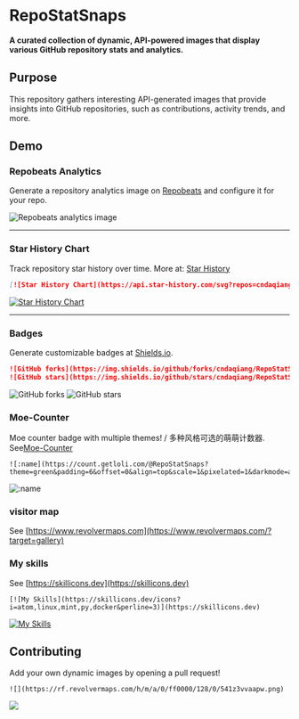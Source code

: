 # RepoStatSnaps

**A curated collection of dynamic, API-powered images that display various GitHub repository stats and analytics.**

## Purpose

This repository gathers interesting API-generated images that provide insights into GitHub repositories, such as contributions, activity trends, and more.

## Demo

### Repobeats Analytics
Generate a repository analytics image on [Repobeats](https://repobeats.axiom.co) and configure it for your repo.

![Repobeats analytics image](https://repobeats.axiom.co/api/embed/1d15ad6561a8059b38579d1cd07237571c884913.svg "Repobeats analytics image")

---

### Star History Chart
Track repository star history over time. More at: [Star History](https://api.star-history.com)

```markdown
[![Star History Chart](https://api.star-history.com/svg?repos=cndaqiang/RepoStatSnaps&type=Date)](https://star-history.com/#cndaqiang/RepoStatSnaps&Date)
```

[![Star History Chart](https://api.star-history.com/svg?repos=cndaqiang/RepoStatSnaps&type=Date)](https://star-history.com/#cndaqiang/RepoStatSnaps&Date)

---

### Badges
Generate customizable badges at [Shields.io](https://img.shields.io).

```markdown
![GitHub forks](https://img.shields.io/github/forks/cndaqiang/RepoStatSnaps?color=60c5ba&style=for-the-badge)
![GitHub stars](https://img.shields.io/github/stars/cndaqiang/RepoStatSnaps?color=ffd700&style=for-the-badge)
```

![GitHub forks](https://img.shields.io/github/forks/cndaqiang/RepoStatSnaps?color=60c5ba&style=for-the-badge)
![GitHub stars](https://img.shields.io/github/stars/cndaqiang/RepoStatSnaps?color=ffd700&style=for-the-badge)

### Moe-Counter
Moe counter badge with multiple themes! / 多种风格可选的萌萌计数器. See[Moe-Counter](https://github.com/journey-ad/Moe-Counter)
```
![:name](https://count.getloli.com/@RepoStatSnaps?theme=green&padding=6&offset=0&align=top&scale=1&pixelated=1&darkmode=auto)
```
![:name](https://count.getloli.com/@RepoStatSnaps?name=wzry.doc&theme=green&padding=6&offset=0&align=top&scale=1&pixelated=1&darkmode=auto)


### visitor map
See [https://www.revolvermaps.com](https://www.revolvermaps.com/?target=gallery)

### My skills
See [https://skillicons.dev](https://skillicons.dev)
```
[![My Skills](https://skillicons.dev/icons?i=atom,linux,mint,py,docker&perline=3)](https://skillicons.dev)
```

[![My Skills](https://skillicons.dev/icons?i=atom,linux,mint,py,docker&perline=3)](https://skillicons.dev)



## Contributing

Add your own dynamic images by opening a pull request!
```
![](https://rf.revolvermaps.com/h/m/a/0/ff0000/128/0/541z3vvaapw.png)
```
![](https://rf.revolvermaps.com/h/m/a/0/ff0000/128/0/541z3vvaapw.png)
